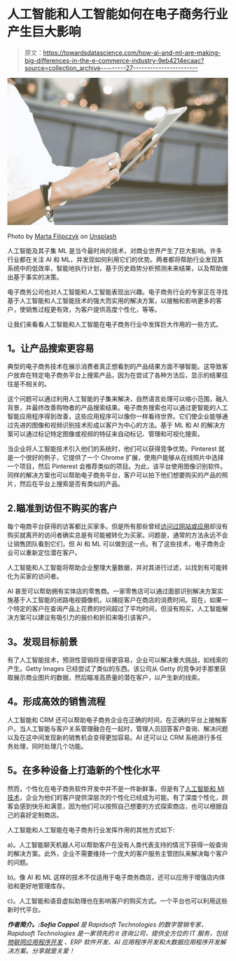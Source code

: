 # 人工智能和人工智能如何在电子商务行业产生巨大影响

> 原文：<https://towardsdatascience.com/how-ai-and-ml-are-making-big-differences-in-the-e-commerce-industry-9eb4214ecaac?source=collection_archive---------27----------------------->

![](img/8b99d2c56a783aae556b4bf27e6c864f.png)

Photo by [Marta Filipczyk](https://unsplash.com/@martafilipczyk?utm_source=medium&utm_medium=referral) on [Unsplash](https://unsplash.com?utm_source=medium&utm_medium=referral)

人工智能及其子集 ML 是当今最时尚的技术，对商业世界产生了巨大影响。许多行业都在关注 AI 和 ML，并发现如何利用它们的优势。两者都将帮助行业发现其系统中的低效率，智能地执行计划，基于历史趋势分析预测未来结果，以及帮助做出基于事实的决策。

电子商务公司也对人工智能和人工智能表现出兴趣。电子商务行业的专家正在寻找基于人工智能和人工智能技术的强大而实用的解决方案，以接触和影响更多的客户，使销售过程更有效，为客户提供高度个性化，等等。

让我们来看看人工智能和人工智能在电子商务行业中发挥巨大作用的一些方式。

## **1。让产品搜索更容易**

典型的电子商务技术在展示消费者真正想看到的产品结果方面不够智能。这导致客户放弃在特定电子商务平台上搜索产品，因为在尝试了各种方法后，显示的结果往往是不相关的。

这个问题可以通过利用人工智能的子集来解决，自然语言处理可以缩小范围，融入背景，并最终改善购物者的产品搜索结果。电子商务搜索也可以通过更智能的人工智能应用程序得到改善，这些应用程序可以像你一样看待世界。它们使企业能够通过先进的图像和视频识别技术形成以客户为中心的方法。基于 ML 和 AI 的解决方案可以通过标记特定图像或视频的特征来自动标记、管理和可视化搜索。

当企业将人工智能技术引入他们的系统时，他们可以获得竞争优势。Pinterest 就是一个很好的例子，它提供了一个 Chrome 扩展，使用户能够从在线照片中选择一个项目，然后 Pinterest 会推荐类似的项目。为此，该平台使用图像识别软件。同样的解决方案也可以帮助电子商务平台，客户可以拍下他们想要购买的产品的照片，然后在平台上搜索是否有类似的产品。

## 2.**瞄准到访但不购买的客户**

每个电商平台获得的访客都比买家多。但是所有那些曾经[访问过网站或应用](http://hopinfirst.com)却没有购买就离开的访问者确实总是有可能被转化为买家。问题是，通常的方法永远不会让销售团队看到它们，但 AI 和 ML 可以做到这一点。有了这些技术，电子商务企业可以重新定位潜在客户。

人工智能和人工智能将帮助企业整理大量数据，并对其进行过滤，以找到有可能转化为买家的访问者。

AI 甚至可以帮助拥有实体店的零售商。一家零售店可以通过面部识别解决方案实施基于人工智能的闭路电视摄像机，以捕捉客户在商店的消费时间。现在，如果一个特定的客户在查询产品上花费的时间超过了平均时间，但没有购买，人工智能解决方案可以建议有吸引力的报价和折扣来吸引该客户。

## **3。发现目标前景**

有了人工智能技术，预测性营销将变得更容易，企业可以解决重大挑战，如线索的产生。Getty Images 已经尝试了类似的东西。该公司从 Getty 的竞争对手那里获取展示商业图片的数据，然后瞄准高质量的潜在客户，以产生新的线索。

## **4。形成高效的销售流程**

人工智能和 CRM 还可以帮助电子商务企业在正确的时间，在正确的平台上接触客户。当人工智能与客户关系管理融合在一起时，管理人员回答客户查询、解决问题以及在这中间发现新的销售机会变得更加容易。AI 还可以让 CRM 系统进行多任务处理，同时处理几个功能。

## **5。在多种设备上打造新的个性化水平**

然而，个性化在电子商务软件开发中并不是一件新鲜事，但是有了[人工智能和 Ml 技术](http://www.rapidsofttechnologies.com/artificial-intelligence.php)，企业为他们的客户提供深层次的个性化已经成为可能。有了深度个性化，顾客会感到快乐和满意，因为他们可以按照自己想要的方式探索商店，也可以根据自己的喜好定制商店。

人工智能和人工智能在电子商务行业发挥作用的其他方式如下:

a)。人工智能聊天机器人可以帮助客户在没有人类代表支持的情况下获得一般查询的解决方案。此外，企业不需要维持一个庞大的客户服务主管团队来解决每个客户的问题。

b)。像 AI 和 ML 这样的技术不仅适用于电子商务商店，还可以应用于增强店内体验和更好地管理库存。

c)。人工智能和语音虚拟助理也在影响客户的购买方式。一个平台也可以利用这些新时代平台。

***作者简介。:Sofia Coppol*** *是 Rapidsoft Technologies 的数字营销专家，Rapidsoft Technologies 是一家领先的 it 咨询公司，提供全方位的 IT 服务，包括* [*物联网应用程序开发*](http://www.rapidsofttechnologies.com/ioT.php) *、ERP 软件开发、AI 应用程序开发和大数据应用程序开发解决方案。分享就是关爱！*